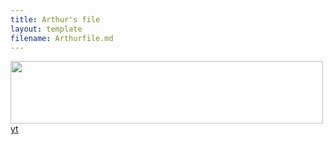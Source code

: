 ```yaml
---
title: Arthur's file
layout: template
filename: Arthurfile.md
---
```

<img src="https://github.com/lexvolleyball/lexvolleyball.github.io/assets/125224420/c5b31363-35d6-4e65-8d22-c4752bfddc8a" width="500px" height="100px">
<a href="youtube.com">yt</a>
